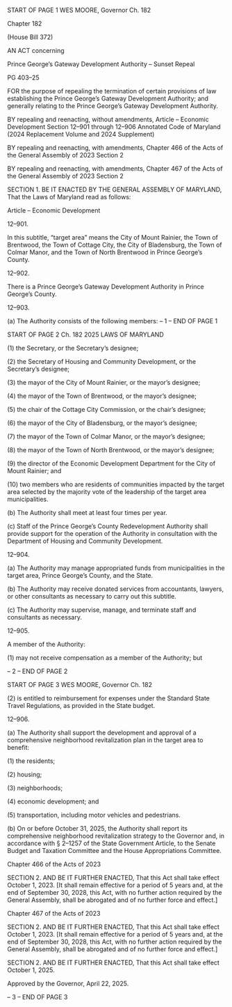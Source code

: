 START OF PAGE 1
WES MOORE, Governor Ch. 182

Chapter 182

(House Bill 372)

AN ACT concerning

Prince George’s Gateway Development Authority – Sunset Repeal

PG 403–25

FOR the purpose of repealing the termination of certain provisions of law establishing the
Prince George’s Gateway Development Authority; and generally relating to the
Prince George’s Gateway Development Authority.

BY repealing and reenacting, without amendments,
Article – Economic Development
Section 12–901 through 12–906
Annotated Code of Maryland
(2024 Replacement Volume and 2024 Supplement)

BY repealing and reenacting, with amendments,
Chapter 466 of the Acts of the General Assembly of 2023
Section 2

BY repealing and reenacting, with amendments,
Chapter 467 of the Acts of the General Assembly of 2023
Section 2

SECTION 1. BE IT ENACTED BY THE GENERAL ASSEMBLY OF MARYLAND,
That the Laws of Maryland read as follows:

Article – Economic Development

12–901.

In this subtitle, “target area” means the City of Mount Rainier, the Town of
Brentwood, the Town of Cottage City, the City of Bladensburg, the Town of Colmar Manor,
and the Town of North Brentwood in Prince George’s County.

12–902.

There is a Prince George’s Gateway Development Authority in Prince George’s
County.

12–903.

(a) The Authority consists of the following members:
– 1 –
END OF PAGE 1

START OF PAGE 2
Ch. 182 2025 LAWS OF MARYLAND

(1) the Secretary, or the Secretary’s designee;

(2) the Secretary of Housing and Community Development, or the
Secretary’s designee;

(3) the mayor of the City of Mount Rainier, or the mayor’s designee;

(4) the mayor of the Town of Brentwood, or the mayor’s designee;

(5) the chair of the Cottage City Commission, or the chair’s designee;

(6) the mayor of the City of Bladensburg, or the mayor’s designee;

(7) the mayor of the Town of Colmar Manor, or the mayor’s designee;

(8) the mayor of the Town of North Brentwood, or the mayor’s designee;

(9) the director of the Economic Development Department for the City of
Mount Rainier; and

(10) two members who are residents of communities impacted by the target
area selected by the majority vote of the leadership of the target area municipalities.

(b) The Authority shall meet at least four times per year.

(c) Staff of the Prince George’s County Redevelopment Authority shall provide
support for the operation of the Authority in consultation with the Department of Housing
and Community Development.

12–904.

(a) The Authority may manage appropriated funds from municipalities in the
target area, Prince George’s County, and the State.

(b) The Authority may receive donated services from accountants, lawyers, or
other consultants as necessary to carry out this subtitle.

(c) The Authority may supervise, manage, and terminate staff and consultants
as necessary.

12–905.

A member of the Authority:

(1) may not receive compensation as a member of the Authority; but

– 2 –
END OF PAGE 2

START OF PAGE 3
WES MOORE, Governor Ch. 182

(2) is entitled to reimbursement for expenses under the Standard State
Travel Regulations, as provided in the State budget.

12–906.

(a) The Authority shall support the development and approval of a comprehensive
neighborhood revitalization plan in the target area to benefit:

(1) the residents;

(2) housing;

(3) neighborhoods;

(4) economic development; and

(5) transportation, including motor vehicles and pedestrians.

(b) On or before October 31, 2025, the Authority shall report its comprehensive
neighborhood revitalization strategy to the Governor and, in accordance with § 2–1257 of
the State Government Article, to the Senate Budget and Taxation Committee and the
House Appropriations Committee.

Chapter 466 of the Acts of 2023

SECTION 2. AND BE IT FURTHER ENACTED, That this Act shall take effect
October 1, 2023. [It shall remain effective for a period of 5 years and, at the end of
September 30, 2028, this Act, with no further action required by the General Assembly,
shall be abrogated and of no further force and effect.]

Chapter 467 of the Acts of 2023

SECTION 2. AND BE IT FURTHER ENACTED, That this Act shall take effect
October 1, 2023. [It shall remain effective for a period of 5 years and, at the end of
September 30, 2028, this Act, with no further action required by the General Assembly,
shall be abrogated and of no further force and effect.]

SECTION 2. AND BE IT FURTHER ENACTED, That this Act shall take effect
October 1, 2025.

Approved by the Governor, April 22, 2025.

– 3 –
END OF PAGE 3